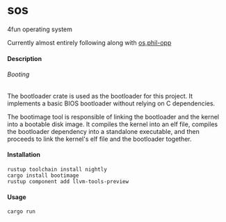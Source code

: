 # sos
4fun operating system  

Currently almost entirely following along with [os,phil-opp](https://os.phil-opp.com)


#### Description

###### Booting
The bootloader crate is used as the bootloader for this project. It implements a basic BIOS
bootloader without relying on C dependencies.

The bootimage tool is responsible of linking the bootloader and the kernel into a bootable disk
image. It compiles the kernel into an elf file, compiles the bootloader dependency into a standalone
executable, and then proceeds to link the kernel's elf file and the bootloader together.

#### Installation
```
rustup toolchain install nightly
cargo install bootimage
rustup component add llvm-tools-preview
```

#### Usage
```
cargo run
```

